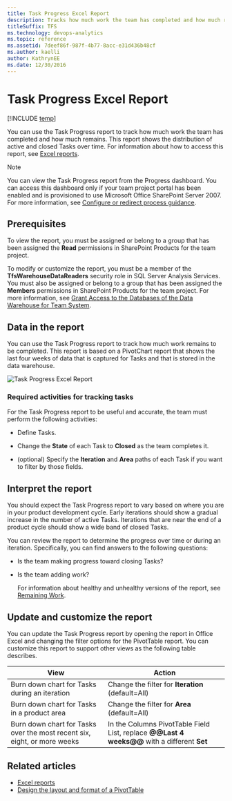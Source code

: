 ```yaml
---
title: Task Progress Excel Report 
description: Tracks how much work the team has completed and how much remains.
titleSuffix: TFS
ms.technology: devops-analytics
ms.topic: reference
ms.assetid: 7deef86f-987f-4b77-8acc-e31d436b48cf
ms.author: kaelli
author: KathrynEE
ms.date: 12/30/2016
---
```


# Task Progress Excel Report

[!INCLUDE [temp](../includes/tfs-sharepoint-version.md)]

You can use the Task Progress report to track how much work the team has completed and how much remains. This report shows the distribution of active and closed Tasks over time. For information about how to access this report, see [Excel reports](excel-reports.md).

> [!NOTE]
> You can view the Task Progress report from the Progress dashboard. You can access this dashboard only if your team project portal has been enabled and is provisioned to use Microsoft Office SharePoint Server 2007. For more information, see [Configure or redirect process guidance](../../project/configure-or-redirect-process-guidance.md).

## Prerequisites

To view the report, you must be assigned or belong to a group that has been assigned the **Read** permissions in SharePoint Products for the team project.

To modify or customize the report, you must be a member of the **TfsWarehouseDataReaders** security role in SQL Server Analysis Services. You must also be assigned or belong to a group that has been assigned the **Members** permissions in SharePoint Products for the team project. For more information, see [Grant Access to the Databases of the Data Warehouse for Team System](../admin/grant-permissions-to-reports.md).

<a name="Data"></a>

## Data in the report

You can use the Task Progress report to track how much work remains to be completed. This report is based on a PivotChart report that shows the last four weeks of data that is captured for Tasks and that is stored in the data warehouse.

![Task Progress Excel Report](media/procguid_exceltask.png "ProcGuid_ExcelTask")

### Required activities for tracking tasks

For the Task Progress report to be useful and accurate, the team must perform the following activities:

- Define Tasks.

- Change the **State** of each Task to **Closed** as the team completes it.

- (optional) Specify the **Iteration** and **Area** paths of each Task if you want to filter by those fields.

<a name="Interpreting"></a>

## Interpret the report

You should expect the Task Progress report to vary based on where you are in your product development cycle. Early iterations should show a gradual increase in the number of active Tasks. Iterations that are near the end of a product cycle should show a wide band of closed Tasks.

You can review the report to determine the progress over time or during an iteration. Specifically, you can find answers to the following questions:

- Is the team making progress toward closing Tasks?

- Is the team adding work?

  For information about healthy and unhealthy versions of the report, see [Remaining Work](../sql-reports/remaining-work-report.md).

<a name="Updating"></a>

## Update and customize the report

You can update the Task Progress report by opening the report in Office Excel and changing the filter options for the PivotTable report. You can customize this report to support other views as the following table describes.

| View                                                                     | Action                                                                                      |
| ------------------------------------------------------------------------ | ------------------------------------------------------------------------------------------- |
| Burn down chart for Tasks during an iteration                            | Change the filter for **Iteration** (default=All)                                           |
| Burn down chart for Tasks in a product area                              | Change the filter for **Area** (default=All)                                                |
| Burn down chart for Tasks over the most recent six, eight, or more weeks | In the Columns PivotTable Field List, replace **@@Last 4 weeks@@** with a different **Set** |

## Related articles

- [Excel reports](excel-reports.md)
- [Design the layout and format of a PivotTable](https://support.office.com/article/design-the-layout-and-format-of-a-pivottable-a9600265-95bf-4900-868e-641133c05a80)
